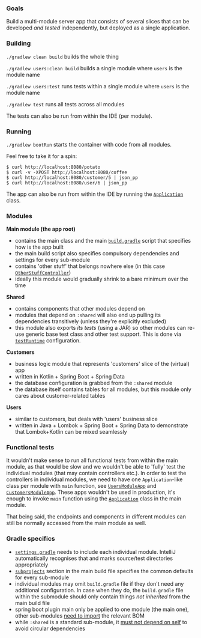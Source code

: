 ### Goals

Build a multi-module server app that consists of several slices that can be developed _and tested_ independently, but deployed as a single application.

### Building

`./gradlew clean build` builds the whole thing
 
`./gradlew users:clean build` builds a single module where `users` is the module name

`./gradlew users:test` runs tests within a single module where `users` is the module name

`./gradlew test` runs all tests across all modules

The tests can also be run from within the IDE (per module).

### Running

`./gradlew bootRun` starts the container with code from all modules.

Feel free to take it for a spin:

```
$ curl http://localhost:8080/potato
$ curl -v -XPOST http://localhost:8080/coffee
$ curl http://localhost:8080/customer/5 | json_pp
$ curl http://localhost:8080/user/6 | json_pp
```

The app can also be run from within the IDE by running the [`Application`](https://github.com/vrto/gradle-kotlin-spring-multi-modules/blob/master/src/main/kotlin/sk/vrto/Application.kt) class.

### Modules

**Main module (the app root)**

- contains the main class and the main [`build.gradle`](https://github.com/vrto/gradle-kotlin-spring-multi-modules/blob/master/build.gradle) script that specifies how is the app built
- the main build script also specifies compulsory dependencies and settings for every sub-module
- contains 'other stuff' that belongs nowhere else (in this case [`OtherStuffController`](https://github.com/vrto/gradle-kotlin-spring-multi-modules/blob/master/src/main/kotlin/sk/vrto/OtherStuffController.kt))
- ideally this module would gradually shrink to a bare minimum over the time

**Shared**

- contains components that other modules depend on
- modules that depend on `:shared` will also end up pulling its dependencies transitively (unless they're explicitly excluded)
- this module also exports _its tests_ (using a JAR) so other modules can re-use generic base test class and other test support. This is done via [`testRuntime`](https://github.com/vrto/gradle-kotlin-spring-multi-modules/blob/master/shared/build.gradle#L9) configuration.

**Customers**

- business logic module that represents 'customers' slice of the (virtual) app
- written in Kotlin + Spring Boot + Spring Data
- the database configuration is grabbed from the `:shared` module
- the database itself contains tables for all modules, but this module only cares about customer-related tables

**Users**

- similar to customers, but deals with 'users' business slice
- written in Java + Lombok + Spring Boot + Spring Data to demonstrate that Lombok+Kotlin can be mixed seamlessly

### Functional tests

It wouldn't make sense to run all functional tests from within the main module, as that would be slow and we wouldn't be able to 'fully' test the individual modules (that may contain controllers etc.). In order to test the controllers in individual modules, we need to have one `Application`-like class per module with `main` function, see [`UsersModuleApp`](https://github.com/vrto/gradle-kotlin-spring-multi-modules/blob/master/users/src/test/java/sk/vrto/user/UsersModuleApp.java) and [`CustomersModuleApp`](https://github.com/vrto/gradle-kotlin-spring-multi-modules/blob/master/customers/src/test/kotlin/sk/vrto/customer/CustomersModuleApp.kt#L12). These apps wouldn't be used in production, it's enough to invoke `main` function using the [`Application`](https://github.com/vrto/gradle-kotlin-spring-multi-modules/blob/master/src/main/kotlin/sk/vrto/Application.kt#L9-L8) class in the main module.

That being said, the endpoints and components in different modules can still be normally accessed from the main module as well.

### Gradle specifics

- [`settings.gradle`](https://github.com/vrto/gradle-kotlin-spring-multi-modules/blob/master/settings.gradle) needs to include each individual module. IntelliJ automatically recognises that and marks source/test directories appropriately
- [`subprojects`](https://github.com/vrto/gradle-kotlin-spring-multi-modules/blob/master/build.gradle#L49) section in the main build file specifies the common defaults for every sub-module
- individual modules may omit `build.gradle` file if they don't need any additional configuration. In case when they do, the `build.gradle` file within the submodule should only contain things _not inherited_ from the main build file 
- spring boot plugin main only be applied to one module (the main one), other sub-modules [need to import](https://github.com/vrto/gradle-kotlin-spring-multi-modules/blob/master/build.gradle#L75) the relevant BOM
- while `:shared` is a standard sub-module, it [must not depend on self](https://github.com/vrto/gradle-kotlin-spring-multi-modules/blob/master/build.gradle#L80) to avoid circular dependencies 